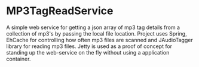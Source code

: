 MP3TagReadService
=================

A simple web service for getting a json array of mp3 tag details from a collection of mp3's by passing the local file location. Project uses Spring, EhCache for controlling how often mp3 files are scanned and JAudioTagger library for reading mp3 files. Jetty is used as a proof of concept for standing up the web-service on the fly without using a application container.
